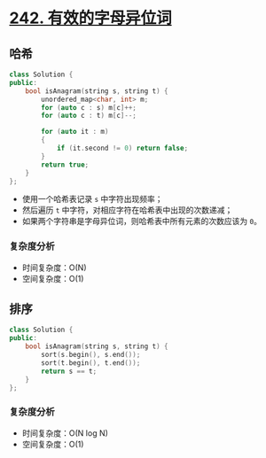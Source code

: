 # [242. 有效的字母异位词](https://leetcode-cn.com/problems/valid-anagram/)

## 哈希

```cpp
class Solution {
public:
    bool isAnagram(string s, string t) {
        unordered_map<char, int> m;
        for (auto c : s) m[c]++;
        for (auto c : t) m[c]--;

        for (auto it : m)
        {
            if (it.second != 0) return false;
        }
        return true;
    }
};
```

- 使用一个哈希表记录 `s` 中字符出现频率；
- 然后遍历 `t` 中字符，对相应字符在哈希表中出现的次数递减；
- 如果两个字符串是字母异位词，则哈希表中所有元素的次数应该为 `0`。

### 复杂度分析

- 时间复杂度：O(N)
- 空间复杂度：O(1)



## 排序

```cpp
class Solution {
public:
    bool isAnagram(string s, string t) {
        sort(s.begin(), s.end());
        sort(t.begin(), t.end());
        return s == t;
    }
};
```

### 复杂度分析

- 时间复杂度：O(N log N)
- 空间复杂度：O(1)



